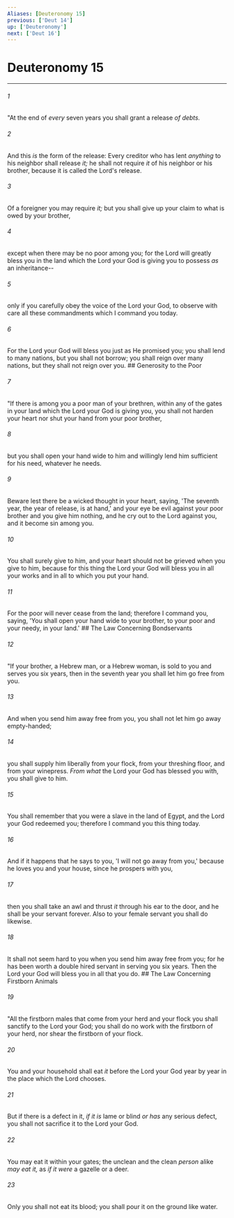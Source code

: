 ```yaml
---
Aliases: [Deuteronomy 15]
previous: ['Deut 14']
up: ['Deuteronomy']
next: ['Deut 16']
---
```

# Deuteronomy 15

***


###### 1 
"At the end of _every_ seven years you shall grant a release _of debts._ 

###### 2 
And this _is_ the form of the release: Every creditor who has lent _anything_ to his neighbor shall release _it;_ he shall not require _it_ of his neighbor or his brother, because it is called the Lord's release. 

###### 3 
Of a foreigner you may require _it;_ but you shall give up your claim to what is owed by your brother, 

###### 4 
except when there may be no poor among you; for the Lord will greatly bless you in the land which the Lord your God is giving you to possess _as_ an inheritance-- 

###### 5 
only if you carefully obey the voice of the Lord your God, to observe with care all these commandments which I command you today. 

###### 6 
For the Lord your God will bless you just as He promised you; you shall lend to many nations, but you shall not borrow; you shall reign over many nations, but they shall not reign over you. ## Generosity to the Poor 

###### 7 
"If there is among you a poor man of your brethren, within any of the gates in your land which the Lord your God is giving you, you shall not harden your heart nor shut your hand from your poor brother, 

###### 8 
but you shall open your hand wide to him and willingly lend him sufficient for his need, whatever he needs. 

###### 9 
Beware lest there be a wicked thought in your heart, saying, 'The seventh year, the year of release, is at hand,' and your eye be evil against your poor brother and you give him nothing, and he cry out to the Lord against you, and it become sin among you. 

###### 10 
You shall surely give to him, and your heart should not be grieved when you give to him, because for this thing the Lord your God will bless you in all your works and in all to which you put your hand. 

###### 11 
For the poor will never cease from the land; therefore I command you, saying, 'You shall open your hand wide to your brother, to your poor and your needy, in your land.' ## The Law Concerning Bondservants 

###### 12 
"If your brother, a Hebrew man, or a Hebrew woman, is sold to you and serves you six years, then in the seventh year you shall let him go free from you. 

###### 13 
And when you send him away free from you, you shall not let him go away empty-handed; 

###### 14 
you shall supply him liberally from your flock, from your threshing floor, and from your winepress. _From what_ the Lord your God has blessed you with, you shall give to him. 

###### 15 
You shall remember that you were a slave in the land of Egypt, and the Lord your God redeemed you; therefore I command you this thing today. 

###### 16 
And if it happens that he says to you, 'I will not go away from you,' because he loves you and your house, since he prospers with you, 

###### 17 
then you shall take an awl and thrust _it_ through his ear to the door, and he shall be your servant forever. Also to your female servant you shall do likewise. 

###### 18 
It shall not seem hard to you when you send him away free from you; for he has been worth a double hired servant in serving you six years. Then the Lord your God will bless you in all that you do. ## The Law Concerning Firstborn Animals 

###### 19 
"All the firstborn males that come from your herd and your flock you shall sanctify to the Lord your God; you shall do no work with the firstborn of your herd, nor shear the firstborn of your flock. 

###### 20 
You and your household shall eat _it_ before the Lord your God year by year in the place which the Lord chooses. 

###### 21 
But if there is a defect in it, _if it is_ lame or blind _or has_ any serious defect, you shall not sacrifice it to the Lord your God. 

###### 22 
You may eat it within your gates; the unclean and the clean _person_ alike _may eat it,_ as _if it were_ a gazelle or a deer. 

###### 23 
Only you shall not eat its blood; you shall pour it on the ground like water.
